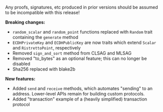 Any proofs, signatures, etc produced in prior versions should be assumed to be incompatible with this release!

**Breaking changes:**
* `random_scalar` and `random_point` functions replaced with `Random` trait containing the `generate` method
* `ECDHPrivateKey` and `ECDHPublicKey` are now traits which extend `Scalar` and `RistrettoPoint`, respectively
* Removed `sign_and_sort` method from CLSAG and MLSAG
* Removed "to_bytes" as an optional feature; this can no longer be disabled
* Sha256 replaced with blake2b

**New features:**
* Added `send` and `receive` methods, which automates "sending" to an address. Lower-level APIs remain for building custom protocols.
* Added "transaction" example of a (heavily simplified) transaction protocol
